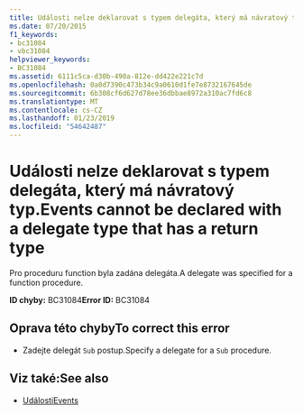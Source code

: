 ```yaml
---
title: Události nelze deklarovat s typem delegáta, který má návratový typ.
ms.date: 07/20/2015
f1_keywords:
- bc31084
- vbc31084
helpviewer_keywords:
- BC31084
ms.assetid: 6111c5ca-d30b-490a-812e-dd422e221c7d
ms.openlocfilehash: 0a0d7390c473b34c9a0610d1fe7e8732167645de
ms.sourcegitcommit: 6b308cf6d627d78ee36dbbae8972a310ac7fd6c8
ms.translationtype: MT
ms.contentlocale: cs-CZ
ms.lasthandoff: 01/23/2019
ms.locfileid: "54642487"
---
```

# <a name="events-cannot-be-declared-with-a-delegate-type-that-has-a-return-type"></a><span data-ttu-id="61886-102">Události nelze deklarovat s typem delegáta, který má návratový typ.</span><span class="sxs-lookup"><span data-stu-id="61886-102">Events cannot be declared with a delegate type that has a return type</span></span>
<span data-ttu-id="61886-103">Pro proceduru function byla zadána delegáta.</span><span class="sxs-lookup"><span data-stu-id="61886-103">A delegate was specified for a function procedure.</span></span>  
  
 <span data-ttu-id="61886-104">**ID chyby:** BC31084</span><span class="sxs-lookup"><span data-stu-id="61886-104">**Error ID:** BC31084</span></span>  
  
## <a name="to-correct-this-error"></a><span data-ttu-id="61886-105">Oprava této chyby</span><span class="sxs-lookup"><span data-stu-id="61886-105">To correct this error</span></span>  
  
-   <span data-ttu-id="61886-106">Zadejte delegát `Sub` postup.</span><span class="sxs-lookup"><span data-stu-id="61886-106">Specify a delegate for a `Sub` procedure.</span></span>  
  
## <a name="see-also"></a><span data-ttu-id="61886-107">Viz také:</span><span class="sxs-lookup"><span data-stu-id="61886-107">See also</span></span>
- [<span data-ttu-id="61886-108">Události</span><span class="sxs-lookup"><span data-stu-id="61886-108">Events</span></span>](../../../visual-basic/programming-guide/language-features/events/index.md)
